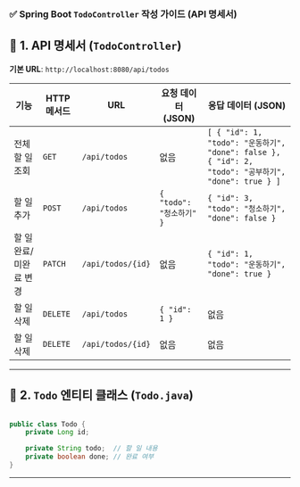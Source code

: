 ### ✅ **Spring Boot `TodoController` 작성 가이드 (API 명세서)**  

## 📌 **1. API 명세서 (`TodoController`)**
**기본 URL**: `http://localhost:8080/api/todos`  

| 기능        | HTTP 메서드 | URL                     | 요청 데이터 (JSON) | 응답 데이터 (JSON) |
|------------|------------|-------------------------|--------------------|--------------------|
| 전체 할 일 조회 | `GET`     | `/api/todos`           | 없음 | `[ { "id": 1, "todo": "운동하기", "done": false }, { "id": 2, "todo": "공부하기", "done": true } ]` |
| 할 일 추가  | `POST`    | `/api/todos`           | `{ "todo": "청소하기" }` | `{ "id": 3, "todo": "청소하기", "done": false }` |
| 할 일 완료/미완료 변경 | `PATCH`  | `/api/todos/{id}` | 없음 | `{ "id": 1, "todo": "운동하기", "done": true }` |
| 할 일 삭제  | `DELETE`  | `/api/todos`           | `{ "id": 1 }` | 없음 |
| 할 일 삭제  | `DELETE`  | `/api/todos/{id}`           | 없음 | 없음 |

---

## 📌 **2. `Todo` 엔티티 클래스 (`Todo.java`)**
```java

public class Todo {   
    private Long id;

    private String todo;  // 할 일 내용
    private boolean done; // 완료 여부
}
```

---